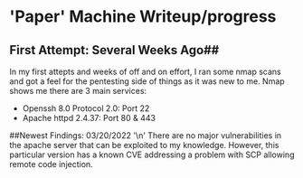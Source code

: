 # 'Paper' Machine Writeup/progress #

## First Attempt: Several Weeks Ago##

In my first attepts and weeks of off and on effort, I ran some nmap scans and got a feel for the pentesting side of things as it was new to me. Nmap shows me there are 3 main services: 
* Openssh 8.0 Protocol 2.0: Port 22
* Apache httpd 2.4.37: Port 80 & 443

##Newest Findings: 03/20/2022 '\n'
There are no major vulnerabilities in the apache server that can be exploited to my knowledge. However, this particular version has a known CVE addressing a problem with SCP allowing remote code injection. 

